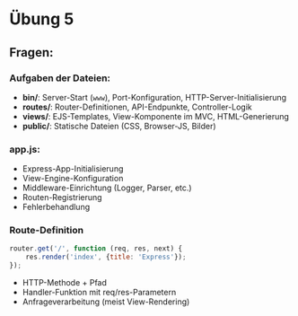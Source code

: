 # Übung 5

## Fragen:

### Aufgaben der Dateien:

- **bin/**: Server-Start (`www`), Port-Konfiguration, HTTP-Server-Initialisierung
- **routes/**: Router-Definitionen, API-Endpunkte, Controller-Logik
- **views/**: EJS-Templates, View-Komponente im MVC, HTML-Generierung
- **public/**: Statische Dateien (CSS, Browser-JS, Bilder)

### app.js:

- Express-App-Initialisierung
- View-Engine-Konfiguration
- Middleware-Einrichtung (Logger, Parser, etc.)
- Routen-Registrierung
- Fehlerbehandlung

### Route-Definition

```javascript
router.get('/', function (req, res, next) {
    res.render('index', {title: 'Express'});
});
```

- HTTP-Methode + Pfad
- Handler-Funktion mit req/res-Parametern
- Anfrageverarbeitung (meist View-Rendering)
